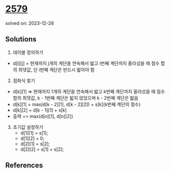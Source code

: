 # [2579](https://www.acmicpc.net/problem/2579)
solved on: 2023-12-28

## Solutions

1. 테이블 정의하기
  - d[i][j] = 현재까지 j개의 계단을 연속해서 밟고 i번째 계단까지 올라섰을 때 점수 합의 최댓값, 단 i번째 계단은 반드시 밟아야 함
2. 점화식 찾기
  - d[k][1] => 현재까지 1개의 계단을 연속해서 밟고 k번째 계단까지 올라섰을 때 점수 합의 최댓값, k - 1번째 계단은 밟지 않았으며 k - 2번째 계단은 밟음
  - d[k][1] = max(d[k - 2][1], d[k - 2][2]) + s[k](k번째 계단의 점수)
  - d[k][2] = d[k - 1][1] + s[k]
  - 출력 => max(d[n][1], d[n][2])
3. 초기값 설정하기 
	- d[1][1] = s[1];
	- d[1][2] = 0;
	- d[2][1] = s[2];
	- d[2][2] = s[1] + s[2];

## References
